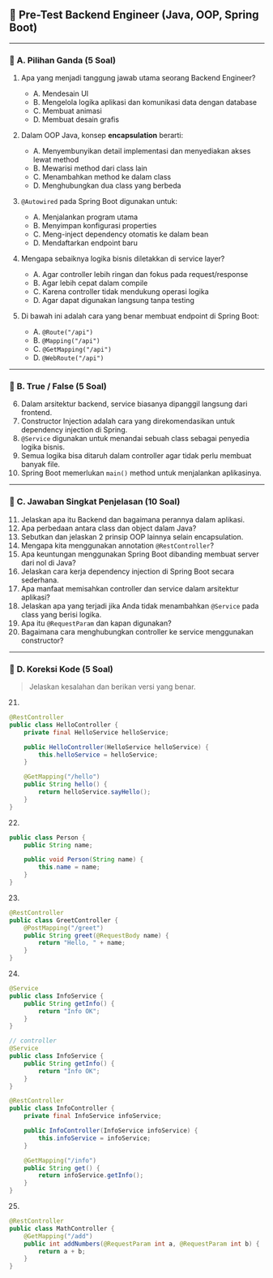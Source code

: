 ## 🧠 **Pre-Test Backend Engineer (Java, OOP, Spring Boot)**

---

### 🔸 **A. Pilihan Ganda (5 Soal)**

1. Apa yang menjadi tanggung jawab utama seorang Backend Engineer?

   - A. Mendesain UI
   - B. Mengelola logika aplikasi dan komunikasi data dengan database
   - C. Membuat animasi
   - D. Membuat desain grafis

2. Dalam OOP Java, konsep **encapsulation** berarti:

   - A. Menyembunyikan detail implementasi dan menyediakan akses lewat method
   - B. Mewarisi method dari class lain
   - C. Menambahkan method ke dalam class
   - D. Menghubungkan dua class yang berbeda

3. `@Autowired` pada Spring Boot digunakan untuk:

   - A. Menjalankan program utama
   - B. Menyimpan konfigurasi properties
   - C. Meng-inject dependency otomatis ke dalam bean
   - D. Mendaftarkan endpoint baru

4. Mengapa sebaiknya logika bisnis diletakkan di service layer?

   - A. Agar controller lebih ringan dan fokus pada request/response
   - B. Agar lebih cepat dalam compile
   - C. Karena controller tidak mendukung operasi logika
   - D. Agar dapat digunakan langsung tanpa testing

5. Di bawah ini adalah cara yang benar membuat endpoint di Spring Boot:

   - A. `@Route("/api")`
   - B. `@Mapping("/api")`
   - C. `@GetMapping("/api")`
   - D. `@WebRoute("/api")`

---

### 🔸 **B. True / False (5 Soal)**

6. Dalam arsitektur backend, service biasanya dipanggil langsung dari frontend.
7. Constructor Injection adalah cara yang direkomendasikan untuk dependency injection di Spring.
8. `@Service` digunakan untuk menandai sebuah class sebagai penyedia logika bisnis.
9. Semua logika bisa ditaruh dalam controller agar tidak perlu membuat banyak file.
10. Spring Boot memerlukan `main()` method untuk menjalankan aplikasinya.

---

### 🔸 **C. Jawaban Singkat Penjelasan (10 Soal)**

11. Jelaskan apa itu Backend dan bagaimana perannya dalam aplikasi.
12. Apa perbedaan antara class dan object dalam Java?
13. Sebutkan dan jelaskan 2 prinsip OOP lainnya selain encapsulation.
14. Mengapa kita menggunakan annotation `@RestController`?
15. Apa keuntungan menggunakan Spring Boot dibanding membuat server dari nol di Java?
16. Jelaskan cara kerja dependency injection di Spring Boot secara sederhana.
17. Apa manfaat memisahkan controller dan service dalam arsitektur aplikasi?
18. Jelaskan apa yang terjadi jika Anda tidak menambahkan `@Service` pada class yang berisi logika.
19. Apa itu `@RequestParam` dan kapan digunakan?
20. Bagaimana cara menghubungkan controller ke service menggunakan constructor?

---

### 🔸 **D. Koreksi Kode (5 Soal)**

> Jelaskan kesalahan dan berikan versi yang benar.

21.

```java
@RestController
public class HelloController {
    private final HelloService helloService;

    public HelloController(HelloService helloService) {
        this.helloService = helloService;
    }

    @GetMapping("/hello")
    public String hello() {
        return helloService.sayHello();
    }
}
```

22.

```java
public class Person {
    public String name;

    public void Person(String name) {
        this.name = name;
    }
}
```

23.

```java
@RestController
public class GreetController {
    @PostMapping("/greet")
    public String greet(@RequestBody name) {
        return "Hello, " + name;
    }
}
```

24.

```java
@Service
public class InfoService {
    public String getInfo() {
        return "Info OK";
    }
}

// controller
@Service
public class InfoService {
    public String getInfo() {
        return "Info OK";
    }
}

@RestController
public class InfoController {
    private final InfoService infoService;

    public InfoController(InfoService infoService) {
        this.infoService = infoService;
    }

    @GetMapping("/info")
    public String get() {
        return infoService.getInfo();
    }
}

```

25.

```java
@RestController
public class MathController {
    @GetMapping("/add")
    public int addNumbers(@RequestParam int a, @RequestParam int b) {
        return a + b;
    }
}
```
